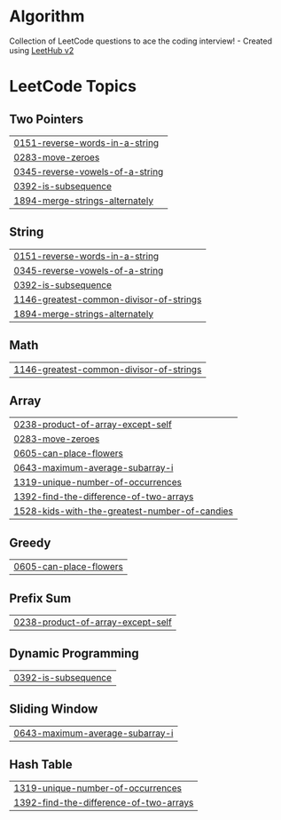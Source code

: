 # Algorithm
Collection of LeetCode questions to ace the coding interview! - Created using [LeetHub v2](https://github.com/arunbhardwaj/LeetHub-2.0)

<!---LeetCode Topics Start-->
# LeetCode Topics
## Two Pointers
|  |
| ------- |
| [0151-reverse-words-in-a-string](https://github.com/1eehaewon/Algorithm/tree/master/0151-reverse-words-in-a-string) |
| [0283-move-zeroes](https://github.com/1eehaewon/Algorithm/tree/master/0283-move-zeroes) |
| [0345-reverse-vowels-of-a-string](https://github.com/1eehaewon/Algorithm/tree/master/0345-reverse-vowels-of-a-string) |
| [0392-is-subsequence](https://github.com/1eehaewon/Algorithm/tree/master/0392-is-subsequence) |
| [1894-merge-strings-alternately](https://github.com/1eehaewon/Algorithm/tree/master/1894-merge-strings-alternately) |
## String
|  |
| ------- |
| [0151-reverse-words-in-a-string](https://github.com/1eehaewon/Algorithm/tree/master/0151-reverse-words-in-a-string) |
| [0345-reverse-vowels-of-a-string](https://github.com/1eehaewon/Algorithm/tree/master/0345-reverse-vowels-of-a-string) |
| [0392-is-subsequence](https://github.com/1eehaewon/Algorithm/tree/master/0392-is-subsequence) |
| [1146-greatest-common-divisor-of-strings](https://github.com/1eehaewon/Algorithm/tree/master/1146-greatest-common-divisor-of-strings) |
| [1894-merge-strings-alternately](https://github.com/1eehaewon/Algorithm/tree/master/1894-merge-strings-alternately) |
## Math
|  |
| ------- |
| [1146-greatest-common-divisor-of-strings](https://github.com/1eehaewon/Algorithm/tree/master/1146-greatest-common-divisor-of-strings) |
## Array
|  |
| ------- |
| [0238-product-of-array-except-self](https://github.com/1eehaewon/Algorithm/tree/master/0238-product-of-array-except-self) |
| [0283-move-zeroes](https://github.com/1eehaewon/Algorithm/tree/master/0283-move-zeroes) |
| [0605-can-place-flowers](https://github.com/1eehaewon/Algorithm/tree/master/0605-can-place-flowers) |
| [0643-maximum-average-subarray-i](https://github.com/1eehaewon/Algorithm/tree/master/0643-maximum-average-subarray-i) |
| [1319-unique-number-of-occurrences](https://github.com/1eehaewon/Algorithm/tree/master/1319-unique-number-of-occurrences) |
| [1392-find-the-difference-of-two-arrays](https://github.com/1eehaewon/Algorithm/tree/master/1392-find-the-difference-of-two-arrays) |
| [1528-kids-with-the-greatest-number-of-candies](https://github.com/1eehaewon/Algorithm/tree/master/1528-kids-with-the-greatest-number-of-candies) |
## Greedy
|  |
| ------- |
| [0605-can-place-flowers](https://github.com/1eehaewon/Algorithm/tree/master/0605-can-place-flowers) |
## Prefix Sum
|  |
| ------- |
| [0238-product-of-array-except-self](https://github.com/1eehaewon/Algorithm/tree/master/0238-product-of-array-except-self) |
## Dynamic Programming
|  |
| ------- |
| [0392-is-subsequence](https://github.com/1eehaewon/Algorithm/tree/master/0392-is-subsequence) |
## Sliding Window
|  |
| ------- |
| [0643-maximum-average-subarray-i](https://github.com/1eehaewon/Algorithm/tree/master/0643-maximum-average-subarray-i) |
## Hash Table
|  |
| ------- |
| [1319-unique-number-of-occurrences](https://github.com/1eehaewon/Algorithm/tree/master/1319-unique-number-of-occurrences) |
| [1392-find-the-difference-of-two-arrays](https://github.com/1eehaewon/Algorithm/tree/master/1392-find-the-difference-of-two-arrays) |
<!---LeetCode Topics End-->